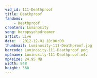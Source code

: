 ```yaml
---
vid_id: 111-Deathproof
title: Deathproof
fandoms:
    - Deathproof
creators: Luminosity
song: heropsychodreamer
artist: Live
date:   2012-12-01 10:00:00
thumbnail: Luminosity-111-Deathproof.jpg
barcode: Luminosity-111-Deathproof.png
mp4name: Luminosity-111-Deathproof.m4v
mp4size: 24.95 MB
width: 848
height: 360
---
```



  